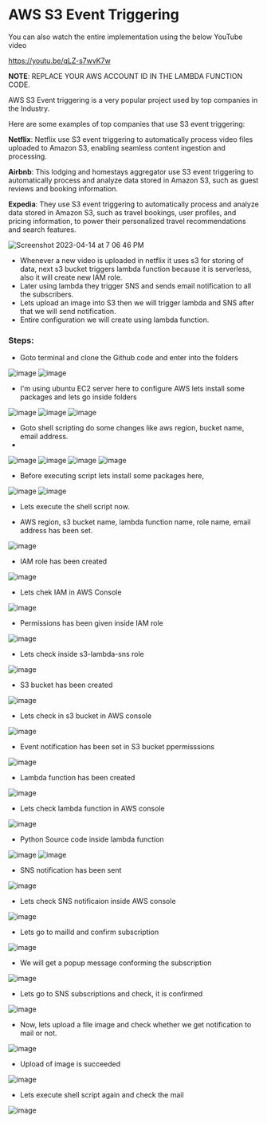 # AWS S3 Event Triggering

You can also watch the entire implementation using the below YouTube video

https://youtu.be/qLZ-s7wvK7w

**NOTE**: REPLACE YOUR AWS ACCOUNT ID IN THE LAMBDA FUNCTION CODE.

AWS S3 Event triggering is a very popular project used by top companies in the Industry.

Here are some examples of top companies that use S3 event triggering:

**Netflix**: Netflix use S3 event triggering to automatically process video files uploaded to Amazon S3, enabling seamless content ingestion and processing.

**Airbnb**: This lodging and homestays aggregator use S3 event triggering to automatically process and analyze data stored in Amazon S3, such as guest reviews and booking information.

**Expedia**: They use S3 event triggering to automatically process and analyze data stored in Amazon S3, such as travel bookings, user profiles, and pricing information, to power their personalized travel recommendations and search features.


![Screenshot 2023-04-14 at 7 06 46 PM](https://user-images.githubusercontent.com/43399466/232058778-a7299e9b-9892-471c-a05d-14d773b5b333.png)

- Whenever a new video is uploaded in netflix it uses s3 for storing of data, next s3 bucket triggers lambda function because it is serverless, also it will create new IAM role.
- Later using lambda they trigger SNS and sends email notification to all the subscribers.
- Lets upload an image into S3 then we will trigger lambda and SNS after that we will send notification.
- Entire configuration we will create using lambda function. 

### Steps:

- Goto terminal and clone the Github code and enter into the folders

![image](https://github.com/Anusha2710/s3-event-triggering/assets/47424821/67f435cd-58e6-4915-8dd4-4ee18298ba14)
![image](https://github.com/Anusha2710/s3-event-triggering/assets/47424821/ba19a755-6586-4104-a77f-bf812cdf9526)


- I'm using ubuntu EC2 server here to configure AWS lets install some packages and lets go inside folders

![image](https://github.com/Anusha2710/s3-event-triggering/assets/47424821/fddf5929-de6c-42dc-bb7e-f65a2f505039)
![image](https://github.com/Anusha2710/s3-event-triggering/assets/47424821/e7c2c241-18de-49bd-9e57-8bc9576b5c64)
![image](https://github.com/Anusha2710/s3-event-triggering/assets/47424821/7f50e412-11d9-4db3-aff7-d8b6465da113)

- Goto shell scripting do some changes like aws region, bucket name, email address.
- 
![image](https://github.com/Anusha2710/s3-event-triggering/assets/47424821/78761489-ec0b-49ed-9dab-eb19297612c4)
![image](https://github.com/Anusha2710/s3-event-triggering/assets/47424821/837e024a-39ff-48a3-9074-b931ae61b09b)
![image](https://github.com/Anusha2710/s3-event-triggering/assets/47424821/4b4e7852-8f76-4b53-a303-8e22ef4ebc84)
![image](https://github.com/Anusha2710/s3-event-triggering/assets/47424821/95b6c8ef-30c0-468d-ad72-7d05958858e3)

- Before executing script lets install some packages here,

![image](https://github.com/Anusha2710/s3-event-triggering/assets/47424821/9dccd179-8b0c-4f51-a435-7bb3e2df1e33)
![image](https://github.com/Anusha2710/s3-event-triggering/assets/47424821/e30ad820-29d3-41e2-97d2-7e94e5c5934f)

- Lets execute the shell script now.

- AWS region, s3 bucket name, lambda function name, role name, email address has been set.

![image](https://github.com/Anusha2710/s3-event-triggering/assets/47424821/31a09d8e-9e88-48a9-8d84-bc4399fe28e4)

- IAM role has been created

![image](https://github.com/Anusha2710/s3-event-triggering/assets/47424821/fa84f018-5c6e-46ef-8c25-6fb068d1cd9b)

- Lets chek IAM in AWS Console

![image](https://github.com/Anusha2710/s3-event-triggering/assets/47424821/7c152fb2-41ae-47e4-a8e0-30035490ea9a)

- Permissions has been given inside IAM role

![image](https://github.com/Anusha2710/s3-event-triggering/assets/47424821/ac1d3afd-0aff-427f-b21e-4060dec44560)

- Lets check inside s3-lambda-sns role

![image](https://github.com/Anusha2710/s3-event-triggering/assets/47424821/8175a48a-f488-4471-9771-8d129f837a8f)

- S3 bucket has been created

![image](https://github.com/Anusha2710/s3-event-triggering/assets/47424821/5ad5b100-75ca-4358-90f6-53326349f3ab)

- Lets check in s3 bucket in AWS console

![image](https://github.com/Anusha2710/s3-event-triggering/assets/47424821/0f0a99ef-66ab-4aeb-a86d-bb2dc545f084)

- Event notification has been set in S3 bucket ppermisssions

![image](https://github.com/Anusha2710/s3-event-triggering/assets/47424821/2312ad08-4676-4f03-bf7f-0e078da4a169)

- Lambda function has been created

![image](https://github.com/Anusha2710/s3-event-triggering/assets/47424821/3e803053-dc6c-4fe2-ba0a-e638667ed154)

- Lets check lambda function in AWS console

![image](https://github.com/Anusha2710/s3-event-triggering/assets/47424821/0f97fb04-22b9-4494-b05c-43e7dfd80a32)

- Python Source code inside lambda function

![image](https://github.com/Anusha2710/s3-event-triggering/assets/47424821/0101661c-2451-405e-b872-4094cf1e47b7)
![image](https://github.com/Anusha2710/s3-event-triggering/assets/47424821/95135cff-0a21-48d4-b43a-d1fb7b13e7da)

- SNS notification has been sent

![image](https://github.com/Anusha2710/s3-event-triggering/assets/47424821/35409fe6-4ffb-4c7c-a51a-903958f8668f)

- Lets check SNS notificaion inside AWS console

![image](https://github.com/Anusha2710/s3-event-triggering/assets/47424821/f3992286-8df0-4a89-a317-3f1fb1eb35ee)

- Lets go to mailId and confirm subscription

![image](https://github.com/Anusha2710/s3-event-triggering/assets/47424821/2b635b1a-01b8-4428-8d63-e7be02df9e56)

- We will get a popup message conforming the subscription

![image](https://github.com/Anusha2710/s3-event-triggering/assets/47424821/df271373-d1f1-4b30-96e9-0d64ee34af5a)

- Lets go to SNS subscriptions and check, it is confirmed

![image](https://github.com/Anusha2710/s3-event-triggering/assets/47424821/c3054a01-6e64-4de2-b6c8-9fa54b062ea6)

- Now, lets upload a file image and check whether we get notification to mail or not.

![image](https://github.com/Anusha2710/s3-event-triggering/assets/47424821/b9bad0f9-521c-40a1-b8fd-90246ef22311)

- Upload of image is succeeded

![image](https://github.com/Anusha2710/s3-event-triggering/assets/47424821/9526df32-14cb-40d0-bf88-1648972df667)

- Lets execute shell script again and check the mail

![image](https://github.com/Anusha2710/s3-event-triggering/assets/47424821/0ef58b02-24a0-4a01-a41f-15a133d9c78a)


